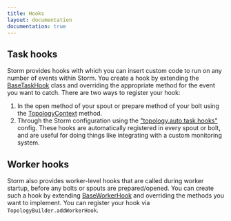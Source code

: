 ```yaml
---
title: Hooks
layout: documentation
documentation: true
---
```

## Task hooks
Storm provides hooks with which you can insert custom code to run on any number of events within Storm. You create a hook by extending the [BaseTaskHook](javadocs/org/apache/storm/hooks/BaseTaskHook.html) class and overriding the appropriate method for the event you want to catch. There are two ways to register your hook:

1. In the open method of your spout or prepare method of your bolt using the [TopologyContext](javadocs/org/apache/storm/task/TopologyContext.html#addTaskHook) method.
2. Through the Storm configuration using the ["topology.auto.task.hooks"](javadocs/org/apache/storm/Config.html#TOPOLOGY_AUTO_TASK_HOOKS) config. These hooks are automatically registered in every spout or bolt, and are useful for doing things like integrating with a custom monitoring system.

## Worker hooks
Storm also provides worker-level hooks that are called during worker startup, before any bolts or spouts are prepared/opened. You can create such a hook by extending [BaseWorkerHook](javadocs/org/apache/storm/hooks/BaseWorkerHook) and overriding the methods you want to implement. You can register your hook via `TopologyBuilder.addWorkerHook`.
